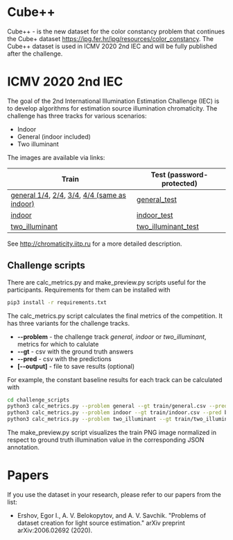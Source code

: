 # Cube++
Cube++ - is the new dataset for the color constancy problem that continues the Cube+ dataset https://ipg.fer.hr/ipg/resources/color_constancy. The Cube++ dataset is used in ICMV 2020 2nd IEC and will be fully published after the challenge. 

# ICMV 2020 2nd IEC
The goal of the 2nd International Illumination Estimation Challenge (IEC) is to develop algorithms for estimation source illumination chromaticity. The challenge has three tracks for various scenarios:
* Indoor 
* General (indoor included)
* Two illuminant 

The images are available via links: 

Train | Test (password-protected)
------------ | -------------
[general 1/4](https://drive.google.com/file/d/1-jWLZeG4h0OkjDhCgD7D8Q6cphhnkJCp/view?usp=sharing), [2/4](https://drive.google.com/file/d/1HxkQ4JJb2Nbp0s0ikI99lwBUHyV-VRw8/view?usp=sharing), [3/4](https://drive.google.com/file/d/1cjQ5HEt7KE268iv3uOn1mVGeIryzbUHg/view?usp=sharing), [4/4 (same as indoor)](https://yadi.sk/d/84w9OHpUZIoPZA) | [general_test](https://yadi.sk/d/M8Jdq_tuiR-I4A) 
[indoor](https://yadi.sk/d/84w9OHpUZIoPZA) | [indoor_test](https://yadi.sk/d/KruOvfdD10ptag) 
[two_illuminant](https://drive.google.com/file/d/12Qq32voyQzF8Vf6c-o_6j2h3EuAwQatE/view?usp=sharing) | [two_illuminant_test](https://yadi.sk/d/8u9y4uAU1bBFrQ)

See http://chromaticity.iitp.ru for a more detailed description.

## Challenge scripts 
There are calc_metrics.py and make_preview.py scripts useful for the participants. Requirements for them can be installed with
```bash
pip3 install -r requirements.txt
```

The calc_metrics.py script calculates the final metrics of the competition. It has three variants for the challenge tracks. 
* **--problem** - the challenge track *general*, *indoor* or *two_illuminant*, metrics for which to calulate
* **--gt** - csv with the ground truth answers
* **--pred** - csv with the predictions 
* **[--output]** - file to save results (optional)

For example, the constant baseline results for each track can be calculated with
```bash
cd challenge_scripts
python3 calc_metrics.py --problem general --gt train/general.csv --pred baseline_examples/const/general.csv 
python3 calc_metrics.py --problem indoor --gt train/indoor.csv --pred baseline_examples/const/indoor.csv 
python3 calc_metrics.py --problem two_illuminant --gt train/two_illuminant.csv --pred baseline_examples/const/two_illuminant.csv 
```

The make_preview.py script visualizes the train PNG image normalized in respect to ground truth illumination value in the corresponding JSON annotation. 

# Papers
If you use the dataset in your research, please refer to our papers from the list:
* Ershov, Egor I., A. V. Belokopytov, and A. V. Savchik. "Problems of dataset creation for light source estimation." arXiv preprint arXiv:2006.02692 (2020).
